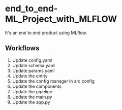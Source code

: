 # end_to_end-ML_Project_with_MLFLOW
 It's an end to end product using MLflow.

## Workflows

1. Update config.yaml
2. Update schema.yaml
3. Update params.yaml
4. Update the entity
5. Update the config manager in src config
6. Update the components
7. Update the pipeline
8. Update the main.py
9. Update the app.py